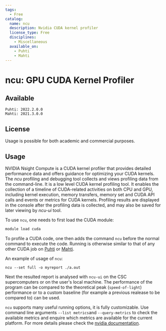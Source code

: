 ```yaml
---
tags:
  - Free
catalog:
  name: ncu
  description: Nvidia CUDA kernel profiler
  license_type: Free
  disciplines:
    - Miscellaneous
  available_on:
    - Puhti
    - Mahti
---
```


# ncu: GPU CUDA Kernel Profiler

## Available
    Puhti: 2022.2.0.0
    Mahti: 2021.3.0.0

## License

Usage is possible for both academic and commercial purposes.    

## Usage

NVIDIA Nsight Compute is a CUDA kernel profiler that provides detailed performance data and offers guidance for optimizing your CUDA kernels.
The *ncu* profiling and debugging tool collects and views profiling data from the
command-line. It is a low level CUDA kernel profiling tool. It enables the collection of a timeline of CUDA-related
activities on both CPU and GPU, including kernel execution, memory transfers,
memory set and CUDA API calls and events or metrics for CUDA kernels.
Profiling results are displayed in the console after the profiling data is
collected, and may also be saved for later viewing by *ncu-ui* tool.

To use `ncu`, one needs to first load the CUDA module:

```bash
module load cuda
```

To profile a CUDA code, one then adds the command `ncu` before the normal
command to execute the code. Running is otherwise similar to that of any other
CUDA job on [Puhti](../computing/running/example-job-scripts-puhti.md#single-gpu) or [Mahti](../computing/running/example-job-scripts-mahti.md#1-2-gpu-job-ie-gpusmall-partition).

An example of usage of `ncu`:
```
ncu --set full -o myreport ./a.out
```
Next the resulted report is analysed with `ncu-ui` on the CSC supercomputers or on the user's local machine. The performance of the program can be compared to the theoretical peak  (`speed-of-light`) performance or to a custom baseline (for example a previous realease to be compared to) can be used.

`ncu` supports many useful running options, it is fully customizable. Use command line arguments `--list metrics`and `--query-metrics` to check the available metrics and enquire which metrics are available for the current platform. For more details please check the [nvidia documentation](https://docs.nvidia.com/nsight-compute/index.html).
